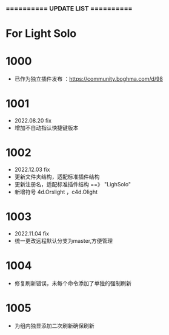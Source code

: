 ###  ==========  UPDATE LIST  ==========  ###
# For Light Solo
# 1000
- 已作为独立插件发布 ：https://community.boghma.com/d/98

# 1001
- 2022.08.20 fix
- 增加不自动指认快捷键版本

# 1002 
- 2022.12.03 fix
- 更新文件夹结构，适配标准插件结构
- 更新注册名，适配标准插件结构 ==》 "LighSolo"
- 新增符号 4d.Orslight ，c4d.Olight

# 1003
- 2022.11.04 fix
- 统一更改远程默认分支为master,方便管理

# 1004
- 修复刷新错误，未每个命令添加了单独的强制刷新

# 1005
- 为组内独显添加二次刷新确保刷新